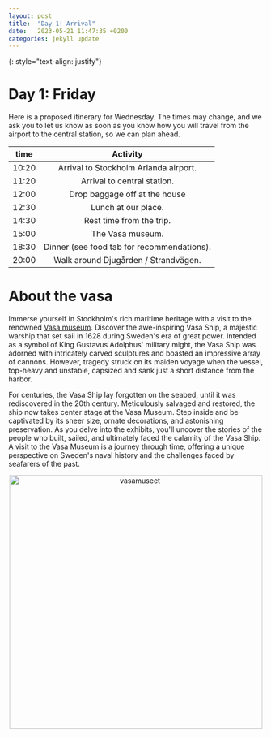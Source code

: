 ```yaml
---
layout: post
title:  "Day 1! Arrival"
date:   2023-05-21 11:47:35 +0200
categories: jekyll update
---
```

{: style="text-align: justify"}
# Day 1: Friday

Here is a proposed itinerary for Wednesday. The times may change, and we ask you to let us know as soon as you know how you will travel from the airport to the central station, so we can plan ahead.

| time | Activity |
|:---:|:---:|
|10:20| Arrival to Stockholm Arlanda airport.|
|11:20| Arrival to central station.|
|12:00| Drop baggage off at the house| 
|12:30| Lunch at our place.|
|14:30| Rest time from the trip. | 
|15:00| The Vasa museum. |
|18:30| Dinner (see food tab for recommendations). |
|20:00| Walk around Djugården / Strandvägen. |


# About the vasa

Immerse yourself in Stockholm's rich maritime heritage with a visit to the renowned [Vasa museum](https://www.vasamuseet.se/en). Discover the awe-inspiring Vasa Ship, a majestic warship that set sail in 1628 during Sweden's era of great power. Intended as a symbol of King Gustavus Adolphus' military might, the Vasa Ship was adorned with intricately carved sculptures and boasted an impressive array of cannons. However, tragedy struck on its maiden voyage when the vessel, top-heavy and unstable, capsized and sank just a short distance from the harbor.

For centuries, the Vasa Ship lay forgotten on the seabed, until it was rediscovered in the 20th century. Meticulously salvaged and restored, the ship now takes center stage at the Vasa Museum. Step inside and be captivated by its sheer size, ornate decorations, and astonishing preservation. As you delve into the exhibits, you'll uncover the stories of the people who built, sailed, and ultimately faced the calamity of the Vasa Ship. A visit to the Vasa Museum is a journey through time, offering a unique perspective on Sweden's naval history and the challenges faced by seafarers of the past.
<p align="center">
<img src="https://external-content.duckduckgo.com/iu/?u=http%3A%2F%2Fwww.free-city-guides.com%2Fwp-content%2Fuploads%2F2011%2F10%2FStockholm-Vasa-Museum-Exterior_picnik.jpg&f=1&nofb=1&ipt=fd9a2e6cbc8b10074860a41c1f0195810f545c9635b263bd68ac0498ddada945&ipo=images" alt="vasamuseet" width="500"/>
</p>